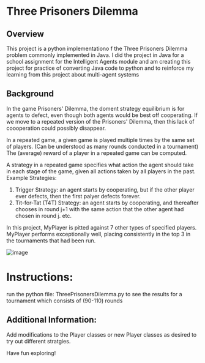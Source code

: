 # Three Prisoners Dilemma 

## Overview
This project is a python implementationo f the Three Prisoners Dilemma problem commonly implemented in Java. 
I did the project in Java for a school assignment for the Intelligent Agents module and am creating this project for practice of converting Java code to python and to reinforce my learning from this project about multi-agent systems

## Background
In the game Prisoners' Dilemma, the doment strategy equilibrium is for agents to defect, even though both agents would be best off cooperating. If we move to a repeated version of the Prisoners' Dilemma, then this lack of coooperation could possibly disappear. 

In a repeated game, a given game is played multiple times by the same set of players. (Can be understood as many rounds conducted in a tournament)
The (average) reward of a player in a repeated game can be computed.

A strategy in a repeated game specifies what action the agent should take in each stage of the game, given all actions taken by all players in the past. 
Example Strategies: 
1. Trigger Strategy: an agent starts by cooperating, but if the other player ever defects, then the first palyer defects forever.
2. Tit-for-Tat (T4T) Strategy: an agent starts by cooperating, and thereafter chooses in round j+1 with the same action that the other agent had chosen in round j.
etc.

In this project, MyPlayer is pitted against 7 other types of specified players. 
MyPlayer performs exceptionally well, placing consistently in the top 3 in the tournaments that had been run.

![image](https://github.com/solarspaceclouds/ThreePrisonersDilemma-Python/assets/65459827/4a1b8402-2d08-45fd-953b-86fdfd0d7126)


# Instructions: 
run the python file: ThreePrisonersDilemma.py to see the results for a tournament which consists of (90-110) rounds

## Additional Information:
Add modifications to the Player classes or new Player classes as desired to try out different stratgies.

Have fun exploring!
